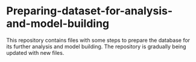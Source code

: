 # Preparing-dataset-for-analysis-and-model-building
This repository contains files with some steps to prepare the database for its further analysis and model building. The repository is gradually being updated with new files.
